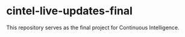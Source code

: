 # cintel-live-updates-final
This repository serves as the final project for Continuous Intelligence.
